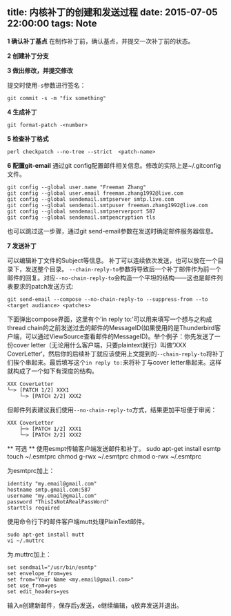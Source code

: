 title: 内核补丁的创建和发送过程
date: 2015-07-05 22:00:00
tags: Note
---


**1 确认补丁基点**
在制作补丁前，确认基点，并提交一次补丁前的状态。

<!--more-->

**2 创建补丁分支**

**3 做出修改，并提交修改**

提交时使用`-s`参数进行签名：

	git commit -s -m "fix something"

**4 生成补丁**

	git format-patch -<number>

**5 检查补丁格式**

	perl checkpatch --no-tree --strict  <patch-name>

**6 配置git-email**
通过git config配置邮件相关信息。修改的实际上是~/.gitconfig文件。

	git config --global user.name "Freeman Zhang"
	git config --global user.email freeman.zhang1992@live.com
	git config --global sendemail.smtpserver smtp.live.com
	git config --global sendemail.smtpuser freeman.zhang1992@live.com
	git config --global sendemail.smtpserverport 587
	git config --global sendemail.smtpencryption tls

也可以跳过这一步骤，通过git send-email参数在发送时确定邮件服务器信息。

**7 发送补丁**

可以编辑补丁文件的Subject等信息。
补丁可以连续依次发送，也可以放在一个目录下，发送整个目录。
`--chain-reply-to`参数将导致后一个补丁邮件作为前一个邮件的回复。对应`--no-chain-reply-to`会构造一个平坦的结构——这也是邮件列表要求的patch发送方式:

	git send-email --compose --no-chain-reply-to --suppress-from --to <target audiance> <patches>

下面弹出compose界面，这里有个'in reply to:'可以用来填写一个想与之构成thread chain的之前发送过去的邮件的MessageID(如果使用的是Thunderbird客户端，可以通过ViewSource查看邮件的MessageID)。举个例子：你先发送了一份cover letter（无论用什么客户端，只要plaintext就行）叫做’XXX CoverLetter‘，然后你的后续补丁就应该使用上文提到的`--chain-reply-to`将补丁们挨个串起来。最后填写这个`in reply to:`来将补丁与cover letter串起来。这样就构成了一个如下有深度的结构。

	XXX CoverLetter
	└─> [PATCH 1/2] XXX1
		└─> [PATCH 2/2] XXX2

但邮件列表建议我们使用`--no-chain-reply-to`方式，结果更加平坦便于审阅：

	XXX CoverLetter
		├─> [PATCH 1/2] XXX1
		└─> [PATCH 2/2] XXX2



** 可选 **
使用esmpt传输客户端发送邮件和补丁。
	sudo apt-get install esmtp
	touch ~/.esmtprc
	chmod g-rwx ~/.esmtprc
	chmod o-rwx ~/.esmtprc

为esmtprc加上：

	identity "my.email@gmail.com"
	hostname smtp.gmail.com:587
	username "my.email@gmail.com"
	password "ThisIsNotARealPassWord"
	starttls required 

使用命令行下的邮件客户端mutt处理PlainText邮件。

	sudo apt-get install mutt
	vi ~/.muttrc

为.muttrc加上：

	set sendmail="/usr/bin/esmtp"
	set envelope_from=yes
	set from="Your Name <my.email@gmail.com>"
	set use_from=yes
	set edit_headers=yes

输入`m`创建新邮件，保存后`y`发送，`e`继续编辑，`q`放弃发送并退出。
